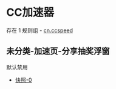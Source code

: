 # CC加速器

存在 1 规则组 - [cn.ccspeed](/src/apps/cn.ccspeed.ts)

## 未分类-加速页-分享抽奖浮窗

默认禁用

- [快照-0](https://i.gkd.li/i/13539299)
